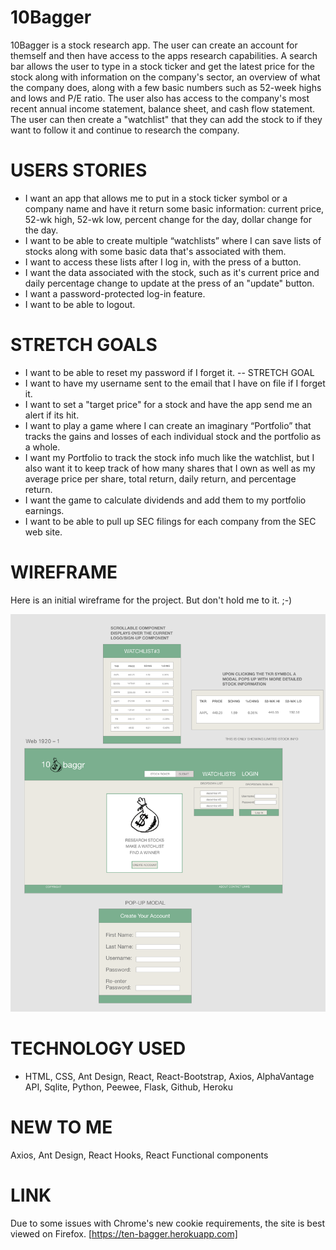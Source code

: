 # 10Bagger
10Bagger is a stock research app. The user can create an account for themself and then have access to the apps research capabilities. A search bar allows the user to type in a stock ticker and get the latest price for the stock along with information on the company's sector, an overview of what the company does, along with a few basic numbers such as 52-week highs and lows and P/E ratio. The user also has access to the company's most recent annual income statement, balance sheet, and cash flow statement. The user can then create a "watchlist" that they can add the stock to if they want to follow it and continue to research the company. 

# USERS STORIES
- I want an app that allows me to put in a stock ticker symbol or a company name and have it return some basic information: current price, 52-wk high, 52-wk low, percent change for the day, dollar change for the day.
- I want to be able to create multiple “watchlists” where I can save lists of stocks along with some basic data that's associated with them. 
- I want to access these lists after I log in, with the press of a button.
- I want the data associated with the stock, such as it's current price and daily percentage change to update at the press of an "update" button. 
- I want a password-protected log-in feature.
- I want to be able to logout.

# STRETCH GOALS
- I want to be able to reset my password if I forget it. -- STRETCH GOAL
- I want to have my username sent to the email that I have on file if I forget it.
- I want to set a "target price" for a stock and have the app send me an alert if its hit.
- I want to play a game where I can create an imaginary “Portfolio” that tracks the gains and losses of each individual stock and the portfolio as a whole.
- I want my Portfolio to track the stock info much like the watchlist, but I also want it to keep track of how many shares that I own as well as my average price per share, total return, daily return, and percentage return.
- I want the game to calculate dividends and add them to my portfolio earnings.
- I want to be able to pull up SEC filings for each company from the SEC web site.

# WIREFRAME
Here is an initial wireframe for the project. But don't hold me to it. ;-)

![Screenshot of Wireframe](https://github.com/cox512/Stock_Trackr_Front/blob/master/10baggr_wire_screenshot.png)

# TECHNOLOGY USED
- HTML, CSS, Ant Design, React, React-Bootstrap, Axios, AlphaVantage API, Sqlite, Python, Peewee, Flask, Github, Heroku

# NEW TO ME
Axios, Ant Design, React Hooks, React Functional components

# LINK
Due to some issues with Chrome's new cookie requirements, the site is best viewed on Firefox.
[https://ten-bagger.herokuapp.com]

